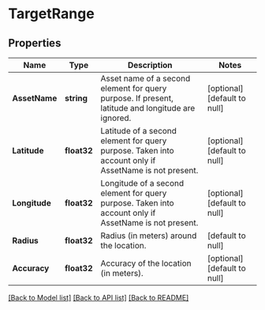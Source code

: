 # TargetRange

## Properties
Name | Type | Description | Notes
------------ | ------------- | ------------- | -------------
**AssetName** | **string** | Asset name of a second element for query purpose. If present, latitude and longitude are ignored. | [optional] [default to null]
**Latitude** | **float32** | Latitude of a second element for query purpose. Taken into account only if AssetName is not present. | [optional] [default to null]
**Longitude** | **float32** | Longitude of a second element for query purpose. Taken into account only if AssetName is not present. | [optional] [default to null]
**Radius** | **float32** | Radius (in meters) around the location. | [default to null]
**Accuracy** | **float32** | Accuracy of the location (in meters). | [optional] [default to null]

[[Back to Model list]](../README.md#documentation-for-models) [[Back to API list]](../README.md#documentation-for-api-endpoints) [[Back to README]](../README.md)


